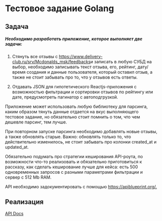 # Тестовое задание Golang

## Задача

##### Необходимо разработать приложение, которое выполняет две задачи:
1) Стянуть все отзывы с ​https://www.delivery-club.ru/srv/Mcdonalds_msk/feedbacks ​и записать в любую СУБД на выбор, необходимо записывать текст отзыва, его, рейтинг, дату/время создания и данные пользователя, который оставил отзыв, а также не стоит забывать про то, что у отзывов есть ответы.

2) Отдавать JSON для гипотетического Reactjs-приложения с возможностью фильтрации и сортировки отзывов по рейтингу или дате, предусмотреть пагинатор с автоподгрузкой.


Приложение может использовать любую библиотеку для парсинга, каким образом тянуть данные отдается на вкус выполняющего тестовое задание, но обязательно стоит помнить о том, что чем дешевле парсинг, тем лучше.

При повторном запуске парсинга необходимо добавлять новые отзывы, а также обновлять старые. Важно: обновлять только то, что действительно изменилось, не стоит забывать про колонки created_at и updated_at.

Обязательно подумать про стратегии кеширования API-роута, по возможности что-то реализовать и обязательно приготовиться к рассказу, как сделать кеширование лучше для кейса: есть 500 одновременных запросов с разными параметрами фильтрации и сервер с 512 Mb RAM.

API необходимо задокументировать с помощью ​https://apiblueprint.org/.​


## Реализация

[API Docs](./docs/api.md)
